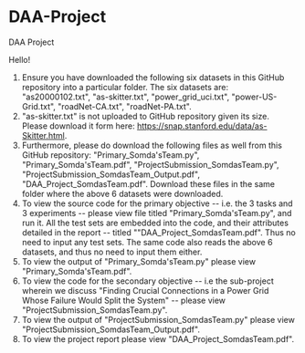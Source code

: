 # DAA-Project
DAA Project

Hello!

1. Ensure you have downloaded the following six datasets in this GitHub repository into a particular folder. The six datasets are: "as20000102.txt", "as-skitter.txt", "power_grid_uci.txt", "power-US-Grid.txt", "roadNet-CA.txt", "roadNet-PA.txt". 
2. "as-skitter.txt" is not uploaded to GitHub repository given its size. Please download it form here: https://snap.stanford.edu/data/as-Skitter.html.
2. Furthermore, please do download the following files as well from this GitHub repository: "Primary_Somda'sTeam.py", "Primary_Somda'sTeam.pdf", "ProjectSubmission_SomdasTeam.py", "ProjectSubmission_SomdasTeam_Output.pdf", "DAA_Project_SomdasTeam.pdf". Download these files in the same folder where the above 6 datasets were downloaded.
3. To view the source code for the primary objective -- i.e. the 3 tasks and 3 experiments -- please view file titled "Primary_Somda'sTeam.py", and run it. All the test sets are embedded into the code, and their attributes detailed in the report -- titled ""DAA_Project_SomdasTeam.pdf". Thus no need to input any test sets. The same code also reads the above 6 datasets, and thus no need to input them either.
4. To view the output of "Primary_Somda'sTeam.py" please view "Primary_Somda'sTeam.pdf".
5. To view the code for the secondary objective -- i.e the sub-project wherein we discuss "Finding Crucial Connections in a Power Grid Whose Failure Would Split the System" -- please view "ProjectSubmission_SomdasTeam.py".
6. To view the output of "ProjectSubmission_SomdasTeam.py" please view "ProjectSubmission_SomdasTeam_Output.pdf".
7. To view the project report please view "DAA_Project_SomdasTeam.pdf".
